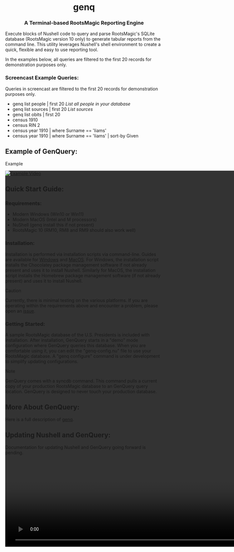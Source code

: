 <h1 align="center">genq</h1>
<h3 align="center">A Terminal-based RootsMagic Reporting Engine</h3>

Execute blocks of Nushell code to query and parse RootsMagic's SQLite database (RootsMagic version 10 only) to generate tabular reports from the command line. This utility leverages Nushell's shell environment to create a quick, flexible and easy to use reporting tool.

In the examples below, all queries are filtered to the first 20 records for demonstration purposes only.

<h3 align="left">Screencast Example Queries:</h3>

Queries in screencast are filtered to the first 20 records for demonstration purposes only.

- genq list people | first 20 _List all people in your database_
- genq list sources | first 20 _List sources_
- genq list obits | first 20
- census 1910
- census RIN 2
- census year 1910 | where Surname == 'Iiams'
- census year 1910 | where Surname == 'Iiams' | sort-by Given

<h2 align="left">Example of GenQuery:</h2>

Example

<video autoplay loop style="width:250%; height: auto; position:absolute; z-index: -1;">
  <source src="https://genq.s3.us-east-1.amazonaws.com/example1.mp4" type="video/mp4" />
  <img src="https://genq.s3.us-east-1.amazonaws.com/example1.png"">
</video>

[![Example Video](https://genq.s3.us-east-1.amazonaws.com/example1.png)](https://genq.s3.us-east-1.amazonaws.com/example1.mp4)

<h2 align="left">Quick Start Guide:</h2>

<h3 align="left">Requirements:</h3>

- Modern Windows (Win10 or Win11)
- Modern MacOS (Intel and M processors)
- NuShell (genq install this if not present)
- RootsMagic 10 (RM10, RM8 and RM9 should also work well)

<h3 align="left">Installation:</h3>

Installation is performed via installation scripts via command-line. Guides are available for [Windows](https://github.com/miams/genq/blob/main/docs/install_nushell_win11.md) and [MacOS](https://github.com/miams/genq/blob/main/docs/install_nushell_macos.md). For Windows, the installation script installs the Chocolatey package management software if not already present and uses it to install Nushell. Similarly for MacOS, the installation script installs the Homebrew package management software (if not already present) and uses it to install Nushell.

> [!CAUTION]
> Currently, there is minimal testing on the various platforms. If you are operating within the requirements above and encounter a problem, please open an [issue](https://github.com/miams/genq/issues).

<h3 align="left">Getting Started:</h3>

A sample RootsMagic database of the U.S. Presidents is included with installation. After installation, GenQuery starts in a "demo" mode configuration where GenQuery queries this database. When you are comfortable using it, you can edit the "genq-config.nu" file to use your RootsMagic database. A "genq configure" command is under development to simplify updating configurations.

> [!NOTE]
> GenQuery comes with a syncdb command. This command pulls a current copy of your production RootsMagic database to an GenQuery query location. GenQuery is designed to never touch your production database.

<h2 align="left">More About GenQuery:</h2>

Here is a full description of [genq](https://github.com/miams/genq/blob/main/docs/what_is_genq.md).

<h2 align="left">Updating Nushell and GenQuery:</h2>

Documentation for updating Nushell and GenQuery going forward is pending.
